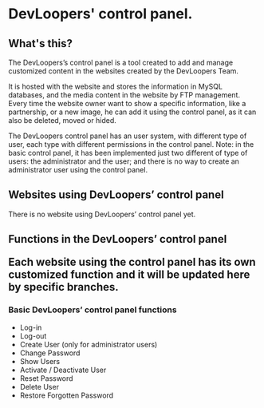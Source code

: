 <h1>DevLoopers' control panel. </h1>
<h2>What's this?</h2>
<p>The DevLoopers’s control panel is a tool created to add and manage customized content in the websites created by the DevLoopers Team. </p>
<p>It is hosted with the website and stores the information in MySQL databases, and the media content in the website by FTP management. Every time the website owner want to show a specific information, like a partnership, or a new image, he can add it using the control panel, as it can also be deleted, moved or hided. </p>
<p>The DevLoopers control panel has an user system, with different type of user, each type with different permissions in the control panel. Note: in the basic control panel, it has been implemented just two different of type of users: the administrator and the user; and there is no way to create an administrator user using the control panel. </p>
<h2>Websites using DevLoopers’ control panel</h2>
<p>There is no website using DevLoopers’ control panel yet. </p>
<h2>Functions in the DevLoopers’ control panel</p>
<p>Each website using the control panel has its own customized function and it will be updated here by specific branches. <p>
<h3>Basic DevLoopers’ control panel functions</h3>
<ul>
<li>Log-in</li>
<li>Log-out</li>
<li>Create User (only for administrator users)</li>
<li>Change Password</li>
<li>Show Users</li>
<li>Activate / Deactivate User</li>
<li>Reset Password</li>
<li>Delete User</li>
<li>Restore Forgotten Password</li>
</ul>
